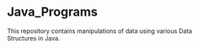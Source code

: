 # Java_Programs
This repository contains manipulations of data using various Data Structures in Java. 
